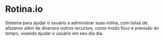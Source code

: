 # Rotina.io
Sistema para ajudar o usuário a administrar suas rotina, com listas de afazeres além de diversos outros recursos, como modo foco e previsão do tempo, visando ajudar o usuário em seu dia dia.
